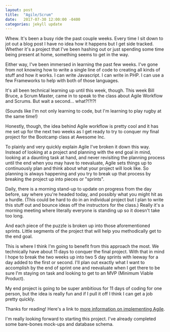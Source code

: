 ```yaml
---
layout: post
title:  "Agile/Scrum"
date:   2017-07-30 12:00:00 -0400
categories: jekyll update
---
```


Whew. It's been a busy ride the past couple weeks. Every time I sit down to jot out a blog post I have no idea how it happens but I get side tracked. Whether it's a project that I've been hashing out or just spending some time being present at home, something seems to get in the way.

Either way, I've been immersed in learning the past few weeks. I've gone from not knowing how to write a single line of code to creating all kinds of stuff and how it works. I can write Javascript. I can write in PHP. I can use a few Frameworks to help with both of those languages.

It's all been technical learning up until this week, though. This week Bill Bruce, a Scrum Master, came in to speak to the class about Agile Workflow and Scrums. But wait a second... what?!?!?!

(Sounds like I'm not only learning to code, but I'm learning to play rugby at the same time!)

Honestly, though, the idea behind Agile workflow is pretty cool and it has me set up for the next two weeks as I get ready to try to conquer my final project for the Bootcamp class at Awesome Inc. 

To plainly and very quickly explain Agile I've broken it down this way. Instead of looking at a project and planning with the end goal in mind, looking at a daunting task at hand, and never revisiting the planning process until the end when you may have to reevaluate, Agile sets things up to continuously plan and think about what your project will look like. So planning is always happening and you try to break up that process by breaking the project up into pieces or "sprints". 

Daily, there is a morning stand-up to update on progress from the day before, say where you're headed today, and possibly what you might hit as a hurdle. (This could be hard to do in an individual project but I plan to write this stuff out and bounce ideas off the instructors for the class.) Really it's a morning meeting where literally everyone is standing up so it doesn't take too long. 

And each piece of the puzzle is broken up into those aforementioned sprints. Little segments of the project that will help you methodically get to the end goal. 

This is where I think I'm going to benefit from this approach the most. We technically have about 11 days to conquer the final project. With that in mind I hope to break the two weeks up into two 5 day sprints with leeway for a day added to the first or second. I'll plan out exactly what I want to accomplish by the end of sprint one and reevaluate when I get there to be sure I'm staying on task and looking to get to an MVP (Minimum Viable Product).

My end project is going to be super ambitious for 11 days of coding for one person, but the idea is really fun and if I pull it off I think I can get a job pretty quickly. 

Thanks for reading! Here's a link to [more information on implementing Agile](https://www.airpair.com/agile/posts/guide-to-implementing-agile).

I'm really looking forward to starting this project. I've already completed some bare-bones mock-ups and database schema. 
